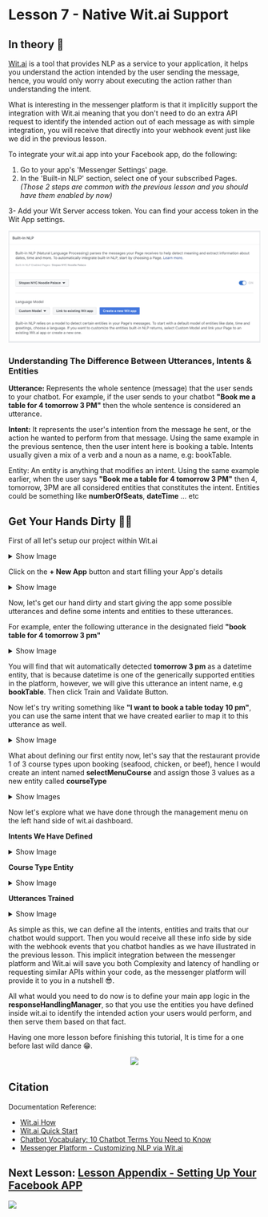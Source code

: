 # Lesson 7 - Native Wit.ai Support

## In theory 📖

[Wit.ai](wit.ai) is a tool that provides NLP as a service to your application, it helps you understand the action intended by the user sending the message, hence, you would only worry about executing the action rather than understanding the intent.

What is interesting in the messenger platform is that it implicitly support the integration with Wit.ai meaning that you don't need to do an extra API request to identify the intended action out of each message as with simple integration, you will receive that directly into your webhook event just like we did in the previous lesson.

To integrate your wit.ai app into your Facebook app, do the following:

1. Go to your app's 'Messenger Settings' page.
2. In the 'Built-in NLP' section, select one of your subscribed Pages.
   _(Those 2 steps are common with the previous lesson and you should have them enabled by now)_

3- Add your Wit Server access token. You can find your access token in the Wit App settings.

<p align="center">
  <img src="https://github.com/mohamedluay/Messenger_Platform_Tutorial_TDD/blob/master/tutorials/english/images/Lesson_7_im1.png" />
</p>

### Understanding The Difference Between Utterances, Intents & Entities

**Utterance:** Represents the whole sentence (message) that the user sends to your chatbot. For example, if the user sends to your chatbot **"Book me a table for 4 tomorrow 3 PM"** then the whole sentence is considered an utterance.

**Intent:** It represents the user's intention from the message he sent, or the action he wanted to perform from that message. Using the same example in the previous sentence, then the user intent here is booking a table. Intents usually given a mix of a verb and a noun as a name, e.g: bookTable.

Entity: An entity is anything that modifies an intent. Using the same example earlier, when the user says **"Book me a table for 4 tomorrow 3 PM"** then 4, tomorrow, 3PM are all considered entities that constitutes the intent. Entities could be something like **numberOfSeats**, **dateTime** ... etc

## Get Your Hands Dirty 👩‍💻

First of all let's setup our project within Wit.ai

<details>
      <summary>Show Image</summary>
    <p align="center">
  <img src="https://github.com/mohamedluay/Messenger_Platform_Tutorial_TDD/blob/master/tutorials/english/images/Lesson_7_im2.png" />
</p>
</details>

Click on the **+ New App** button and start filling your App's details

<details>
      <summary>Show Image</summary>
<p align="center">
  <img src="https://github.com/mohamedluay/Messenger_Platform_Tutorial_TDD/blob/master/tutorials/english/images/Lesson_7_im3.png" />
</p>
</details>

Now, let's get our hand dirty and start giving the app some possible utterances and define some intents and entities to these utterances.

For example, enter the following utterance in the designated field **"book table for 4 tomorrow 3 pm"**

<details>
      <summary>Show Image</summary>
<p align="center">
  <img src="https://github.com/mohamedluay/Messenger_Platform_Tutorial_TDD/blob/master/tutorials/english/images/Lesson_7_im5.png" />
</p>
</details>

You will find that wit automatically detected **tomorrow 3 pm** as a datetime entity, that is because datetime is one of the generically supported entities in the platform, however, we will give this utterance an intent name, e.g **bookTable**. Then click Train and Validate Button.

Now let's try writing something like **"I want to book a table today 10 pm"**, you can use the same intent that we have created earlier to map it to this utterance as well.

<details>
      <summary>Show Image</summary>
<p align="center">
  <img src="https://github.com/mohamedluay/Messenger_Platform_Tutorial_TDD/blob/master/tutorials/english/images/Lesson_7_im6.png" />
</p>
</details>

What about defining our first entity now, let's say that the restaurant provide 1 of 3 course types upon booking (seafood, chicken, or beef), hence I would create an intent named **selectMenuCourse** and assign those 3 values as a new entity called **courseType**

<details>
      <summary>Show Images</summary>
<p align="center">
  <img src="https://github.com/mohamedluay/Messenger_Platform_Tutorial_TDD/blob/master/tutorials/english/images/Lesson_7_im7.png" />
</p>

<p align="center">
  <img src="https://github.com/mohamedluay/Messenger_Platform_Tutorial_TDD/blob/master/tutorials/english/images/Lesson_7_im8.png" />
</p>

<p align="center">
  <img src="https://github.com/mohamedluay/Messenger_Platform_Tutorial_TDD/blob/master/tutorials/english/images/Lesson_7_im9.png" />
</p>
</details>

Now let's explore what we have done through the management menu on the left hand side of wit.ai dashboard.

**Intents We Have Defined**

<details>
      <summary>Show Image</summary>
<p align="center">
  <img src="https://github.com/mohamedluay/Messenger_Platform_Tutorial_TDD/blob/master/tutorials/english/images/Lesson_7_im10.png" />
</p>
</details>

**Course Type Entity**

<details>
      <summary>Show Image</summary>
<p align="center">
  <img src="https://github.com/mohamedluay/Messenger_Platform_Tutorial_TDD/blob/master/tutorials/english/images/Lesson_7_im12.png" />
</p>
</details>

**Utterances Trained**

<details>
      <summary>Show Image</summary>
<p align="center">
  <img src="https://github.com/mohamedluay/Messenger_Platform_Tutorial_TDD/blob/master/tutorials/english/images/Lesson_7_im13.png" />
</p>
</details>

As simple as this, we can define all the intents, entities and traits that our chatbot would support. Then you would receive all these info side by side with the webhook events that you chatbot handles as we have illustrated in the previous lesson. This implicit integration between the messenger platform and Wit.ai will save you both Complexity and latency of handling or requesting similar APIs within your code, as the messenger platform will provide it to you in a nutshell 😎.

All what would you need to do now is to define your main app logic in the **responseHandlingManager**, so that you use the entities you have defined inside wit.ai to identify the intended action your users would perform, and then serve them based on that fact.

Having one more lesson before finishing this tutorial, It is time for a one before last wild dance 😁.

<p align="center">
  <img src="https://media.giphy.com/media/dmirAxknJvd9C/giphy.gif" />
</p>

## Citation

Documentation Reference:

-   [Wit.ai How](https://wit.ai/how)
-   [Wit.ai Quick Start](https://wit.ai/docs/quickstart)
-   [Chatbot Vocabulary: 10 Chatbot Terms You Need to Know](https://tangowork.com/chatbot-vocabulary/)
-   [Messenger Platform - Customizing NLP via Wit.ai](https://developers.facebook.com/docs/messenger-platform/built-in-nlp/#customizing_nlp)

## Next Lesson: [ Lesson Appendix - Setting Up Your Facebook APP](https://github.com/mohamedluay/Messenger_Platform_Tutorial_TDD/tree/master/tutorials/english#3-all-tests-went-green-whats-next)

[<img src="https://img.shields.io/badge/@_mluay%20-%231DA1F2.svg?&style=for-the-badge&logo=Twitter&logoColor=white"/>](https://twitter.com/_mluay)
